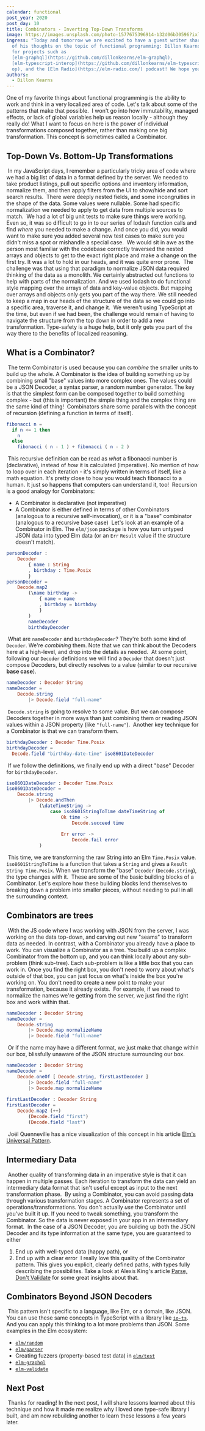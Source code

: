 ```yaml
---
calendar: functional
post_year: 2020
post_day: 10
title: Combinators - Inverting Top-Down Transforms
image: https://images.unsplash.com/photo-1577675396914-b32d06b30596?ixlib=rb-1.2.1&ixid=MXwxMjA3fDB8MHxwaG90by1wYWdlfHx8fGVufDB8fHw%3D&w=1226&h=400&fit=crop&crop=edges
ingress: "Today and tomorrow we are excited to have a guest writer sharing some
  of his thoughts on the topic of functional programming: Dillon Kearns, known
  for projects such as
  [elm-graphql](https://github.com/dillonkearns/elm-graphql),
  [elm-typescript-interop](https://github.com/dillonkearns/elm-typescript-inter\
  op), and the [Elm Radio](https://elm-radio.com/) podcast! We hope you enjoy!"
authors:
  - Dillon Kearns
---
```

One of my favorite things about functional programming is the ability to work and think in a very localized area of code. Let's talk about some of the patterns that make that possible.
​
I won't go into how immutability, managed effects, or lack of global variables help us reason locally - although they really do! What I want to focus on here is the power of individual transformations composed together, rather than making one big transformation. This concept is sometimes called a Combinator.
​
## Top-Down Vs. Bottom-Up Transformations
​
In my JavaScript days, I remember a particularly tricky area of code where we had a big list of data in a format defined by the server. We needed to take product listings, pull out specific options and inventory information, normalize them, and then apply filters from the UI to show/hide and sort search results.
​
There were deeply nested fields, and some incongruities in the shape of the data. Some values were nullable. Some had specific normalization we needed to apply to get data from multiple sources to match.
​
We had a lot of big unit tests to make sure things were working. Even so, it was so difficult to go in to our series of lodash function calls and find _where_ you needed to make a change. And once you did, you would want to make sure you added several new test cases to make sure you didn't miss a spot or mishandle a special case.
​
We would sit in awe as the person most familiar with the codebase correctly traversed the nested arrays and objects to get to the exact right place and make a change on the first try. It was a lot to hold in our heads, and it was quite error prone.
​
The challenge was that using that paradigm to normalize JSON data required thinking of the data as a monolith. We certainly abstracted out functions to help with parts of the normalization. And we used lodash to do functional style mapping over the arrays of data and key-value objects. But mapping over arrays and objects only gets you part of the way there. We still needed to keep a map in our heads of the structure of the data so we could go into a specific area, traverse it, and change it.
​
We weren't using TypeScript at the time, but even if we had been, the challenge would remain of having to navigate the structure from the top down in order to add a new transformation. Type-safety is a huge help, but it only gets you part of the way there to the benefits of localized reasoning.
​
## What is a Combinator?
​
The term Combinator is used because you can _combine_ the smaller units to build up the whole. A Combinator is the idea of building something up by combining small "base" values into more complex ones. The values could be a JSON Decoder, a syntax parser, a random number generator. The key is that the simplest form can be composed together to build something complex - but (this is important) the simple thing and the complex thing are the same kind of thing!
​
Combinators share some parallels with the concept of recursion (defining a function in terms of itself).
​
```elm
fibonacci n =
  if n <= 1 then
    n
  else
    fibonacci ( n - 1 ) + fibonacci ( n - 2 )
```
​
This recursive definition can be read as _what_ a fibonacci number is (declarative), instead of _how_ it is calculated (imperative). No mention of _how_ to loop over in each iteration - it's simply written in terms of itself, like a math equation. It's pretty close to how you would teach fibonacci to a human. It just so happens that computers can understand it, too!
​
Recursion is a good analogy for Combinators:
​
- A Combinator is declarative (not imperative)
- A Combinator is either defined in terms of other Combinators (analogous to a recursive self-invocation), or it is a "base" combinator (analogous to a recursive base case)
​
Let's look at an example of a Combinator in Elm. The `elm/json` package is how you turn untyped JSON data into typed Elm data (or an `Err` `Result` value if the structure doesn't match).
​
```elm
personDecoder :
    Decoder
        { name : String
        , birthday : Time.Posix
        }
personDecoder =
    Decode.map2
        (\name birthday ->
            { name = name
            , birthday = birthday
            }
        )
        nameDecoder
        birthdayDecoder
```
​
What are `nameDecoder` and `birthdayDecoder`? They're both some kind of `Decoder`. We're _combining_ them. Note that we can think about the Decoders here at a high-level, and drop into the details as needed.
​
At some point, following our `Decoder` definitions we will find a `Decoder` that doesn't just compose Decoders, but directly resolves to a value (similar to our recursive **base case**).
​
```elm
nameDecoder : Decoder String
nameDecoder =
    Decode.string
        |> Decode.field "full-name"
```
​
`Decode.string` is going to resolve to some value. But we can compose Decoders together in more ways than just combining them or reading JSON values within a JSON property (like `"full-name"`).
​
Another key technique for a Combinator is that we can transform them.
​
```elm
birthdayDecoder : Decoder Time.Posix
birthdayDecoder =
  Decode.field "birthday-date-time" iso8601DateDecoder
```
​
If we follow the definitions, we finally end up with a direct "base" Decoder for `birthdayDecoder`.
​
```elm
iso8601DateDecoder : Decoder Time.Posix
iso8601DateDecoder =
    Decode.string
        |> Decode.andThen
            (\dateTimeString ->
                case iso8601StringToTime dateTimeString of
                    Ok time ->
                        Decode.succeed time
​
                    Err error ->
                        Decode.fail error
            )
```
​
This time, we are transforming the raw String into an Elm `Time.Posix` value. `iso8601StringToTime` is a function that takes a `String` and gives a `Result String Time.Posix`. When we transform the "base" `Decoder` (`Decode.string`), the type changes with it.
​
These are some of the basic building blocks of a Combinator. Let's explore how these building blocks lend themselves to breaking down a problem into smaller pieces, without needing to pull in all the surrounding context.
​
## Combinators are trees
​
With the JS code where I was working with JSON from the server, I was working on the data top-down, and carving out new "seams" to transform data as needed. In contrast, with a Combinator you already have a place to work. You can visualize a Combinator as a tree. You build up a complex Combinator from the bottom up, and you can think locally about any sub-problem (think sub-tree). Each sub-problem is like a little box that you can work in. Once you find the right box, you don't need to worry about what's outside of that box, you can just focus on what's inside the box you're working on. You don't need to create a new point to make your transformation, because it already exists.
​
For example, if we need to normalize the names we're getting from the server, we just find the right box and work within that.
​
```elm
nameDecoder : Decoder String
nameDecoder =
    Decode.string
        |> Decode.map normalizeName
        |> Decode.field "full-name"
```
​
Or if the name may have a different format, we just make that change within our box, blissfully unaware of the JSON structure surrounding our box.
​
```elm
nameDecoder : Decoder String
nameDecoder =
    Decode.oneOf [ Decode.string, firstLastDecoder ]
        |> Decode.field "full-name"
        |> Decode.map normalizeName
​
firstLastDecoder : Decoder String
firstLastDecoder =
    Decode.map2 (++)
        (Decode.field "first")
        (Decode.field "last")
```
​
Joël Quenneville has a nice visualization of this concept in his article [Elm's Universal Pattern](https://thoughtbot.com/blog/elms-universal-pattern).
​
## Intermediary Data
​
Another quality of transforming data in an imperative style is that it can happen in multiple passes. Each iteration to transform the data can yield an intermediary data format that isn't useful except as input to the next transformation phase.
​
By using a Combinator, you can avoid passing data through various transformation stages. A Combinator represents a set of operations/transformations. You don't actually _use_ the Combinator until you've built it up. If you need to tweak something, you transform the Combinator. So the data is never exposed in your app in an intermediary format.
​
In the case of a JSON Decoder, you are building up both the JSON Decoder and its type information at the same type, you are guaranteed to either
​
1. End up with well-typed data (happy path), or
2. End up with a clear error
​
I really love this quality of the Combinator pattern. This gives you explicit, clearly defined paths, with types fully describing the possibilites. Take a look at Alexis King's article [Parse, Don't Validate](https://lexi-lambda.github.io/blog/2019/11/05/parse-don-t-validate/) for some great insights about that.
​
## Combinators Beyond JSON Decoders
​
This pattern isn't specific to a language, like Elm, or a domain, like JSON.
​
You can use these same concepts in TypeScript with a library like [`io-ts`](https://github.com/gcanti/io-ts). And you can apply this thinking to a lot more problems than JSON. Some examples in the Elm ecosystem:
​
- [`elm/random`](https://package.elm-lang.org/packages/elm/random/latest/)
- [`elm/parser`](https://package.elm-lang.org/packages/elm/parser/latest/)
- Creating fuzzers (property-based test data) in [`elm/test`](https://package.elm-lang.org/packages/elm-explorations/test/latest/)
- [`elm-graphql`](https://github.com/dillonkearns/elm-graphql)
- [`elm-validate`](https://package.elm-lang.org/packages/rtfeldman/elm-validate/latest/)
​
## Next Post
​
Thanks for reading! In the next post, I will share lessons learned about this technique and how it made me realize why I loved one type-safe library I built, and am now rebuilding another to learn these lessons a few years later.